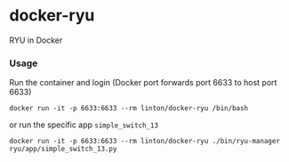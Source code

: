 # docker-ryu

RYU in Docker

### Usage

Run the container and login (Docker port forwards port 6633 to host port 6633)
```
docker run -it -p 6633:6633 --rm linton/docker-ryu /bin/bash
```

or run the specific app `simple_switch_13`
```
docker run -it -p 6633:6633 --rm linton/docker-ryu ./bin/ryu-manager ryu/app/simple_switch_13.py
```
